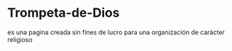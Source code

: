 # Trompeta-de-Dios
es una pagina creada sin fines de lucro para una organización de carácter religioso
